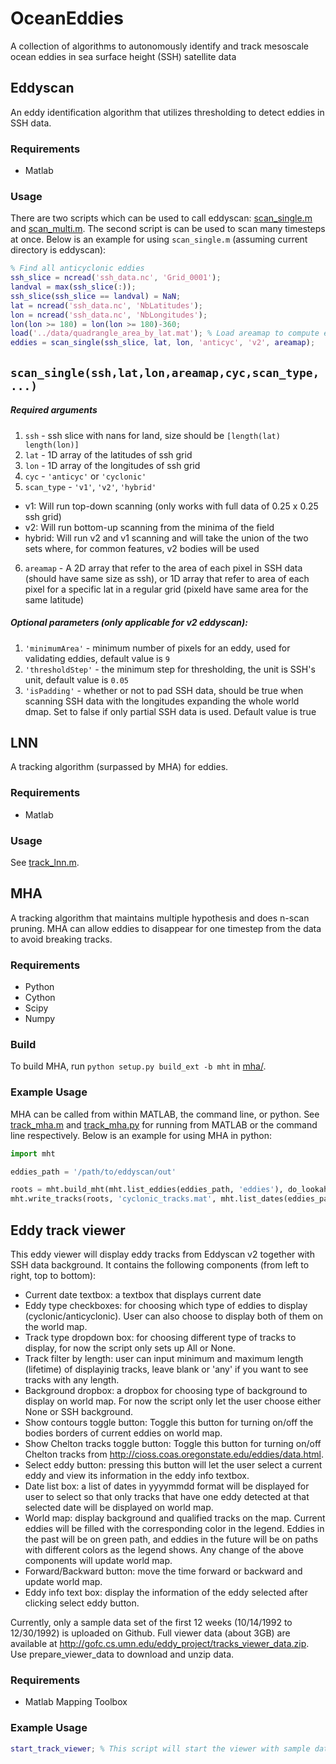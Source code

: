 # OceanEddies
A collection of algorithms to autonomously identify and track mesoscale ocean
eddies in sea surface height (SSH) satellite data

## Eddyscan
An eddy identification algorithm that utilizes thresholding to detect eddies in
SSH data.

### Requirements
 + Matlab

### Usage
There are two scripts which can be used to call eddyscan: [scan_single.m](eddyscan/scan_single.m)
and [scan_multi.m](eddyscan/scan_multi.m). The second script is can be used to scan many
timesteps at once. Below is an example for using ``scan_single.m`` (assuming current directory is eddyscan):
```matlab
% Find all anticyclonic eddies
ssh_slice = ncread('ssh_data.nc', 'Grid_0001');
landval = max(ssh_slice(:));
ssh_slice(ssh_slice == landval) = NaN;
lat = ncread('ssh_data.nc', 'NbLatitudes');
lon = ncread('ssh_data.nc', 'NbLongitudes');
lon(lon >= 180) = lon(lon >= 180)-360;
load('../data/quadrangle_area_by_lat.mat'); % Load areamap to compute eddies' surface areas
eddies = scan_single(ssh_slice, lat, lon, 'anticyc', 'v2', areamap);
```
## `scan_single(ssh,lat,lon,areamap,cyc,scan_type,...)`

##### Required arguments

1. `ssh` - ssh slice with nans for land, size should be `[length(lat) length(lon)]`
2. `lat` - 1D array of the latitudes of ssh grid
3. `lon` - 1D array of the longitudes of ssh grid
4. `cyc` - `'anticyc'` or `'cyclonic'`
5. `scan_type` -  `'v1'`, `'v2'`, `'hybrid'`
  - v1: Will run top-down scanning (only works with full data of 0.25 x 0.25 ssh grid)
  - v2: Will run bottom-up scanning from the minima of the field
  - hybrid: Will run v2 and v1 scanning and will take the union of the two sets where, for common features, v2 bodies will be used
6. `areamap` - A 2D array that refer to the area of each pixel in SSH data (should have same size as ssh), or 1D array that refer to area of each pixel for a specific lat in a regular grid (pixeld have same area for the same latitude)

##### Optional parameters (only applicable for v2 eddyscan):

1. `'minimumArea'` - minimum number of pixels for an eddy, used for validating eddies, default value is `9`
2. `'thresholdStep'` - the minimum step for thresholding, the unit is SSH's unit, default value is `0.05`
3. `'isPadding'` - whether or not to pad SSH data, should be true when scanning SSH data with the longitudes expanding the whole world dmap. Set to false if only partial SSH data is used. Default value is true


## LNN
A tracking algorithm (surpassed by MHA) for eddies.

### Requirements
 + Matlab

### Usage
See [track_lnn.m](track_lnn.m).

## MHA
A tracking algorithm that maintains multiple hypothesis and does n-scan pruning.
MHA can allow eddies to disappear for one timestep from the data to avoid breaking tracks.

### Requirements
 + Python
 + Cython
 + Scipy
 + Numpy

### Build
To build MHA, run ``python setup.py build_ext -b mht`` in [mha/](mha/).

### Example Usage
MHA can be called from within MATLAB, the command line, or python. See
[track_mha.m](mha/track_mha.m) and [track_mha.py](mha/track_mha.py) for running from MATLAB or the
command line respectively. Below is an example for using MHA in python:
```python
import mht

eddies_path = '/path/to/eddyscan/out'

roots = mht.build_mht(mht.list_eddies(eddies_path, 'eddies'), do_lookahead=True)
mht.write_tracks(roots, 'cyclonic_tracks.mat', mht.list_dates(eddies_path, 'eddies'))
```

## Eddy track viewer
This eddy viewer will display eddy tracks from Eddyscan v2 together with SSH data background. It contains the following components (from left to right, top to bottom):
- Current date textbox: a textbox that displays current date
- Eddy type checkboxes: for choosing which type of eddies to display (cyclonic/anticyclonic). User can also choose to display both of them on the world map.
- Track type dropdown box: for choosing different type of tracks to display, for now the script only sets up All or None.
- Track filter by length: user can input minimum and maximum length (lifetime) of displayinig tracks, leave blank or 'any' if you want to see tracks with any length.
- Background dropbox: a dropbox for choosing type of background to display on world map. For now the script only let the user choose either None or SSH background.
- Show contours toggle button: Toggle this button for turning on/off the bodies borders of current eddies on world map.
- Show Chelton tracks toggle button: Toggle this button for turning on/off Chelton tracks from http://cioss.coas.oregonstate.edu/eddies/data.html.
- Select eddy button: pressing this button will let the user select a current eddy and view its information in the eddy info textbox.
- Date list box: a list of dates in yyyymmdd format will be displayed for user to select so that only tracks that have one eddy detected at that selected date will be displayed on world map.
- World map: display background and qualified tracks on the map. Current eddies will be filled with the corresponding color in the legend. Eddies in the past will be on green path, and eddies in the future will be on paths with different colors as the legend shows. Any change of the above components will update world map.
- Forward/Backward button: move the time forward or backward and update world map.
- Eddy info text box: display the information of the eddy selected after clicking select eddy button.

Currently, only a sample data set of the first 12 weeks (10/14/1992 to 12/30/1992) is uploaded on Github. Full viewer data (about 3GB) are available at http://gofc.cs.umn.edu/eddy_project/tracks_viewer_data.zip. Use prepare_viewer_data to download and unzip data.

### Requirements
 + Matlab Mapping Toolbox

### Example Usage
```matlab
start_track_viewer; % This script will start the viewer with sample data (first 12 weeks)
```
